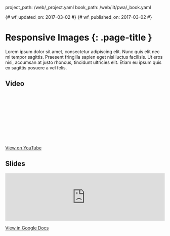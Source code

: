 project_path: /web/_project.yaml
book_path: /web/ilt/pwa/_book.yaml

{# wf_updated_on: 2017-03-02 #}
{# wf_published_on: 2017-03-02 #}

# Responsive Images {: .page-title }

Lorem ipsum dolor sit amet, consectetur adipiscing elit. Nunc quis elit nec
mi tempor sagittis. Praesent fringilla sapien eget nisi luctus facilisis. Ut
eros nisi, accumsan at justo rhoncus, tincidunt ultricies elit. Etiam eu
ipsum quis ex sagittis posuere a vel felis.

## Video

<div class="video-wrapper-full-width">
  <iframe class="devsite-embedded-youtube-video" data-video-id="dQw4w9WgXcQ"
          data-autohide="1" data-showinfo="0" frameborder="0" allowfullscreen>
  </iframe>
</div>

[View on YouTube](https://www.youtube.com/watch?v=dQw4w9WgXcQ)

## Slides

<div class="video-wrapper-full-width">
  <iframe frameborder="0" width="100%" allowfullscreen="true"
    mozallowfullscreen="true" webkitallowfullscreen="true"
    src="https://docs.google.com/presentation/d/1pySKLv9XNSRlw-PusU0IQL6hRpnKyrjMeZ0UYfrmqwI/embed">
  </iframe>
</div>

[View in Google Docs](https://docs.google.com/presentation/d/1pySKLv9XNSRlw-PusU0IQL6hRpnKyrjMeZ0UYfrmqwI/pub)

